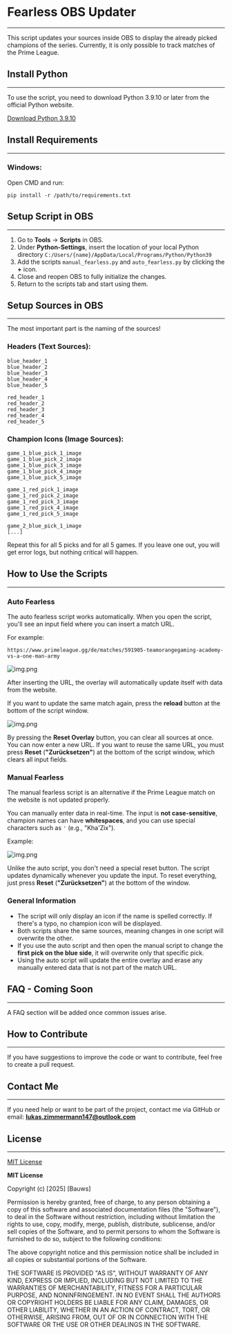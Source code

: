 # Fearless OBS Updater

---

This script updates your sources inside OBS to display the already picked champions of the series.
Currently, it is only possible to track matches of the Prime League.

## Install Python

---

To use the script, you need to download Python 3.9.10 or later from the official Python website.

[Download Python 3.9.10](https://www.python.org/downloads/release/python-3910/)

## Install Requirements

---

### Windows:

Open CMD and run:

`pip install -r /path/to/requirements.txt`

## Setup Script in OBS

---

1. Go to **Tools** -> **Scripts** in OBS.
2. Under **Python-Settings**, insert the location of your local Python directory `C:/Users/{name}/AppData/Local/Programs/Python/Python39`
3. Add the scripts `manual_fearless.py` and `auto_fearless.py` by clicking the **+** icon.
4. Close and reopen OBS to fully initialize the changes.
5. Return to the scripts tab and start using them.

## Setup Sources in OBS

---

The most important part is the naming of the sources!

### Headers (Text Sources):

```
blue_header_1
blue_header_2
blue_header_3
blue_header_4
blue_header_5

red_header_1
red_header_2
red_header_3
red_header_4
red_header_5
```

### Champion Icons (Image Sources):

```
game_1_blue_pick_1_image
game_1_blue_pick_2_image
game_1_blue_pick_3_image
game_1_blue_pick_4_image
game_1_blue_pick_5_image

game_1_red_pick_1_image
game_1_red_pick_2_image
game_1_red_pick_3_image
game_1_red_pick_4_image
game_1_red_pick_5_image

game_2_blue_pick_1_image
[...]
```

Repeat this for all 5 picks and for all 5 games. If you leave one out, you will get error logs, but nothing critical will happen.

## How to Use the Scripts

---

### Auto Fearless

The auto fearless script works automatically. When you open the script, you'll see an input field where you can insert a match URL.

For example:

`https://www.primeleague.gg/de/matches/591905-teamorangegaming-academy-vs-a-one-man-army`

![img.png](examples/auto.png)

After inserting the URL, the overlay will automatically update itself with data from the website.

If you want to update the same match again, press the **reload** button at the bottom of the script window.

![img.png](examples/scripts.png)

By pressing the **Reset Overlay** button, you can clear all sources at once. You can now enter a new URL. If you want to reuse the same URL, you must press **Reset** (**"Zurücksetzen"**) at the bottom of the script window, which clears all input fields.

### Manual Fearless

The manual fearless script is an alternative if the Prime League match on the website is not updated properly.

You can manually enter data in real-time. The input is **not case-sensitive**, champion names can have **whitespaces**, and you can use special characters such as `'` (e.g., "Kha'Zix").

Example:

![img.png](examples/manual.png)

Unlike the auto script, you don't need a special reset button. The script updates dynamically whenever you update the input. To reset everything, just press **Reset** (**"Zurücksetzen"**) at the bottom of the window.

### General Information

- The script will only display an icon if the name is spelled correctly. If there's a typo, no champion icon will be displayed.
- Both scripts share the same sources, meaning changes in one script will overwrite the other.
- If you use the auto script and then open the manual script to change the **first pick on the blue side**, it will overwrite only that specific pick.
- Using the auto script will update the entire overlay and erase any manually entered data that is not part of the match URL.

## FAQ - Coming Soon

---

A FAQ section will be added once common issues arise.

## How to Contribute

---

If you have suggestions to improve the code or want to contribute, feel free to create a pull request.

## Contact Me

---

If you need help or want to be part of the project, contact me via GitHub or email: **lukas.zimmermann147@outlook.com**

## License

---

[MIT License](https://choosealicense.com/licenses/mit/)

**MIT License**

Copyright (c) [2025] [Bauws]

Permission is hereby granted, free of charge, to any person obtaining a copy
of this software and associated documentation files (the "Software"), to deal
in the Software without restriction, including without limitation the rights
to use, copy, modify, merge, publish, distribute, sublicense, and/or sell
copies of the Software, and to permit persons to whom the Software is
furnished to do so, subject to the following conditions:

The above copyright notice and this permission notice shall be included in all
copies or substantial portions of the Software.

THE SOFTWARE IS PROVIDED "AS IS", WITHOUT WARRANTY OF ANY KIND, EXPRESS OR
IMPLIED, INCLUDING BUT NOT LIMITED TO THE WARRANTIES OF MERCHANTABILITY,
FITNESS FOR A PARTICULAR PURPOSE, AND NONINFRINGEMENT. IN NO EVENT SHALL THE
AUTHORS OR COPYRIGHT HOLDERS BE LIABLE FOR ANY CLAIM, DAMAGES, OR OTHER
LIABILITY, WHETHER IN AN ACTION OF CONTRACT, TORT, OR OTHERWISE, ARISING FROM,
OUT OF OR IN CONNECTION WITH THE SOFTWARE OR THE USE OR OTHER DEALINGS IN THE
SOFTWARE.

